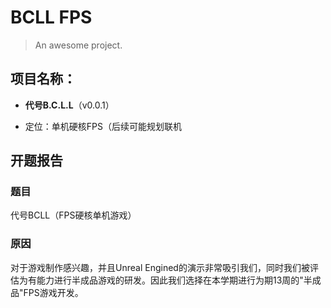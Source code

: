 # BCLL FPS

> An awesome project.



## **项目名称**：

- **代号B.C.L.L**（v0.0.1）

- 定位：单机硬核FPS（后续可能规划联机

## 开题报告

### 题目

代号BCLL（FPS硬核单机游戏）

### 原因

对于游戏制作感兴趣，并且Unreal Engined的演示非常吸引我们，同时我们被评估为有能力进行半成品游戏的研发。因此我们选择在本学期进行为期13周的"半成品"FPS游戏开发。